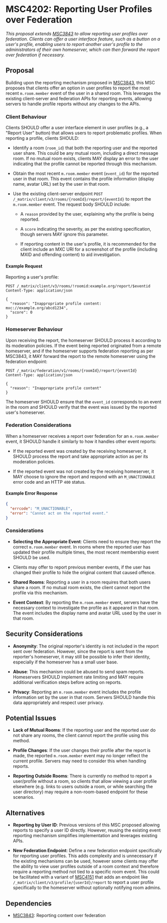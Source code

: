 # MSC4202: Reporting User Profiles over Federation

*This proposal extends [MSC3843](https://github.com/matrix-org/matrix-spec-proposals/pull/3843) to
allow reporting user profiles over federation. Clients can offer a user interface feature, such as
a button on a user's profile, enabling users to report another user's profile to the administrators
of their own homeserver, which can then forward the report over federation if necessary.*

## Proposal

Building upon the reporting mechanism proposed in
[MSC3843](https://github.com/matrix-org/matrix-spec-proposals/pull/3843), this MSC proposes that
clients offer an option in user profiles to report the most recent `m.room.member` event of the
user in a shared room. This leverages the existing client-server and federation APIs for reporting
events, allowing servers to handle profile reports without any changes to the APIs.

### Client Behaviour

Clients SHOULD offer a user interface element in user profiles (e.g., a "Report User" button) that
allows users to report problematic profiles. When reporting a profile, clients SHOULD:

- Identify a room (`room_id`) that both the reporting user and the reported user share. This could
  be any mutual room, including a direct message room. If no mutual room exists, clients MAY
  display an error to the user indicating that the profile cannot be reported through this mechanism.

- Obtain the most recent `m.room.member` event (`event_id`) for the reported user in that room. This
  event contains the profile information (display name, avatar URL) set by the user in that room.

- Use the existing client-server endpoint `POST /_matrix/client/v3/rooms/{roomId}/report/{eventId}`
  to report the `m.room.member` event. The request body SHOULD include:

  - A `reason` provided by the user, explaining why the profile is being reported.
  
  - A `score` indicating the severity, as per the existing specification, though servers MAY ignore
    this parameter.

  - If reporting content in the user's profile, it is recommended for the client include an MXC URI
    for a screenshot of the profile (including MXID and offending content) to aid investigation.

#### Example Request

Reporting a user's profile:

```
POST /_matrix/client/v3/rooms/!roomid:example.org/report/$eventid
Content-Type: application/json

{
  "reason": "Inappropriate profile content: mxc://example.org/abcd1234",
  "score": 0
}
```

### Homeserver Behaviour

Upon receiving the report, the homeserver SHOULD process it according to its moderation policies.
If the event being reported originated from a remote homeserver, and if the homeserver supports
federation reporting as per MSC3843, it MAY forward the report to the remote homeserver using the
federation endpoint:

```
POST /_matrix/federation/v1/rooms/{roomId}/report/{eventId}
Content-Type: application/json

{
  "reason": "Inappropriate profile content"
}
```

The homeserver SHOULD ensure that the `event_id` corresponds to an event in the room and SHOULD
verify that the event was issued by the reported user's homeserver.

### Federation Considerations

When a homeserver receives a report over federation for an `m.room.member` event, it SHOULD handle
it similarly to how it handles other event reports:

- If the reported event was created by the receiving homeserver, it SHOULD process the report and
  take appropriate action as per its moderation policies.

- If the reported event was not created by the receiving homeserver, it MAY choose to ignore the
  report and respond with an `M_UNACTIONABLE` error code and an HTTP `400` status.

#### Example Error Response

```json
{
  "errcode": "M_UNACTIONABLE",
  "error": "Cannot act on the reported event."
}
```

### Considerations

- **Selecting the Appropriate Event**: Clients need to ensure they report the correct
  `m.room.member` event. In rooms where the reported user has updated their profile multiple times,
  the most recent membership event SHOULD be used.

- Clients may offer to report previous member events, if the user has changed their profile to hide
  the original content that caused offence.

- **Shared Rooms**: Reporting a user in a room requires that both users share a room. If no mutual
  room exists, the client cannot report the profile via this mechanism.

- **Event Context**: By reporting the `m.room.member` event, servers have the necessary context to
  investigate the profile as it appeared in that room. The event includes the display name and
  avatar URL used by the user in that room.

## Security Considerations

- **Anonymity**: The original reporter's identity is not included in the report sent over
  federation. However, since the report is sent from the reporter's homeserver, it may still be
  possible to infer their identity, especially if the homeserver has a small user base.

- **Abuse**: This mechanism could be abused to send spam reports. Homeservers SHOULD implement rate
  limiting and MAY require additional verification steps before acting on reports.

- **Privacy**: Reporting an `m.room.member` event includes the profile information set by the user
  in that room. Servers SHOULD handle this data appropriately and respect user privacy.

## Potential Issues

- **Lack of Mutual Rooms**: If the reporting user and the reported user do not share any rooms, the
  client cannot report the profile using this method.

- **Profile Changes**: If the user changes their profile after the report is made, the reported
  `m.room.member` event may no longer reflect the current profile. Servers may need to consider
  this when handling reports.

- **Reporting Outside Rooms**: There is currently no method to report a user/profile without a room,
  so clients that allow viewing a user profile elsewhere (e.g. links to users outside a room, or
  while searching the user directory) may require a non-room-based endpoint for these scenarios.

## Alternatives

- **Reporting by User ID**: Previous versions of this MSC proposed allowing reports to specify a
  user ID directly. However, reusing the existing event reporting mechanism simplifies
  implementation and leverages existing APIs.

- **New Federation Endpoint**: Define a new federation endpoint specifically for reporting user
  profiles. This adds complexity and is unnecessary if the existing mechanisms can be used, however
  some clients may offer the ability to view user profiles outside of a room context and therefore
  require a reporting method not tied to a specific room event. This could be facilitated with a
  variant of [MSC4151](https://github.com/matrix-org/matrix-spec-proposals/pull/4151) that adds an
  endpoint like `/_matrix/client/v3/profile/{userId}/report` to report a user profile specifically
  to the homeserver without optionally notifying room admins.

## Dependencies

- [MSC3843](https://github.com/matrix-org/matrix-spec-proposals/pull/3843): Reporting content over
  federation
